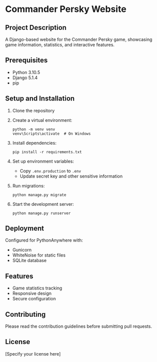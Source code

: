 # Commander Persky Website

## Project Description
A Django-based website for the Commander Persky game, showcasing game information, statistics, and interactive features.

## Prerequisites
- Python 3.10.5
- Django 5.1.4
- pip

## Setup and Installation
1. Clone the repository
2. Create a virtual environment:
   ```
   python -m venv venv
   venv\Scripts\activate  # On Windows
   ```
3. Install dependencies:
   ```
   pip install -r requirements.txt
   ```
4. Set up environment variables:
   - Copy `.env.production` to `.env`
   - Update secret key and other sensitive information

5. Run migrations:
   ```
   python manage.py migrate
   ```

6. Start the development server:
   ```
   python manage.py runserver
   ```

## Deployment
Configured for PythonAnywhere with:
- Gunicorn
- WhiteNoise for static files
- SQLite database

## Features
- Game statistics tracking
- Responsive design
- Secure configuration

## Contributing
Please read the contribution guidelines before submitting pull requests.

## License
[Specify your license here]